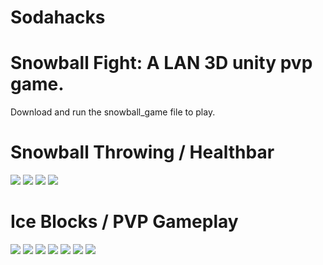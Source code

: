 # Sodahacks
# Snowball Fight: A LAN 3D unity pvp game.
Download and run the snowball_game file to play.

#
# Snowball Throwing / Healthbar
![](Snowballs_thrown.png)
![](Snowballs_hit.png)
![](Snowballs_hit_2.png)
![](Player_killed.png)

#
# Ice Blocks / PVP Gameplay
![](PVP_gameplay1.png)
![](PVP_gameplay2.png)
![](PVP_gameplay3.png)
![](PVP_gameplay4.png)
![](PVP_gameplay5.png)
![](PVP_gameplay6.png)
![](PVP_gameplay7.png)

